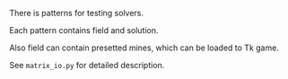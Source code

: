 There is patterns for testing solvers.

Each pattern contains field and solution.

Also field can contain presetted mines, which can be loaded to Tk game.

See `matrix_io.py` for detailed description.
